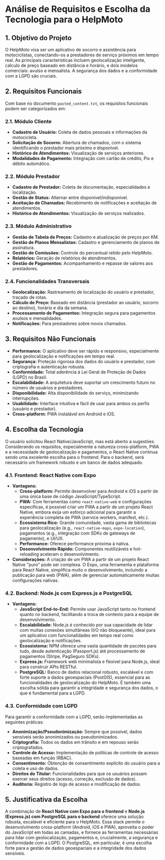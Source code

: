 
# Análise de Requisitos e Escolha da Tecnologia para o HelpMoto

## 1. Objetivo do Projeto
O HelpMoto visa ser um aplicativo de socorro e assistência para motociclistas, conectando-os a prestadores de serviço próximos em tempo real. As principais características incluem geolocalização inteligente, cálculo de preço baseado em distância e horário, e dois modelos comerciais: avulso e mensalista. A segurança dos dados e a conformidade com a LGPD são cruciais.

## 2. Requisitos Funcionais
Com base no documento `pasted_content.txt`, os requisitos funcionais podem ser categorizados em:

### 2.1. Módulo Cliente
- **Cadastro de Usuário:** Coleta de dados pessoais e informações da motocicleta.
- **Solicitação de Socorro:** Abertura de chamados, com o sistema identificando o prestador mais próximo e disponível.
- **Histórico de Atendimentos:** Visualização de serviços anteriores.
- **Modalidades de Pagamento:** Integração com cartão de crédito, Pix e débito automático.

### 2.2. Módulo Prestador
- **Cadastro de Prestador:** Coleta de documentação, especialidades e localização.
- **Gestão de Status:** Alternar entre disponível/indisponível.
- **Aceitação de Chamados:** Recebimento de notificações e aceitação de atendimentos.
- **Histórico de Atendimentos:** Visualização de serviços realizados.

### 2.3. Módulo Administrativo
- **Gestão de Tabela de Preços:** Cadastro e atualização de preços por KM.
- **Gestão de Planos Mensalistas:** Cadastro e gerenciamento de planos de assinatura.
- **Gestão de Comissões:** Controle do percentual retido pelo HelpMoto.
- **Relatórios:** Geração de relatórios de atendimentos.
- **Gestão de Pagamentos:** Acompanhamento e repasse de valores aos prestadores.

### 2.4. Funcionalidades Transversais
- **Geolocalização:** Rastreamento de localização do usuário e prestador, traçado de rotas.
- **Cálculo de Preço:** Baseado em distância (prestador ao usuário, socorro ao destino), horário e dia da semana.
- **Processamento de Pagamentos:** Integração segura para pagamentos avulsos e mensalidades.
- **Notificações:** Para prestadores sobre novos chamados.

## 3. Requisitos Não Funcionais
- **Performance:** O aplicativo deve ser rápido e responsivo, especialmente para geolocalização e notificações em tempo real.
- **Segurança:** Proteção rigorosa dos dados do usuário e prestador, com criptografia e autenticação robusta.
- **Conformidade:** Total aderência à Lei Geral de Proteção de Dados (LGPD) no Brasil.
- **Escalabilidade:** A arquitetura deve suportar um crescimento futuro no número de usuários e prestadores.
- **Disponibilidade:** Alta disponibilidade do serviço, minimizando interrupções.
- **Usabilidade:** Interface intuitiva e fácil de usar para ambos os perfis (usuário e prestador).
- **Cross-platform:** PWA instalável em Android e iOS.

## 4. Escolha da Tecnologia
O usuário solicitou React Native/JavaScript, mas está aberto a sugestões. Considerando os requisitos, especialmente a natureza cross-platform, PWA e a necessidade de geolocalização e pagamentos, o React Native continua sendo uma excelente escolha para o frontend. Para o backend, será necessário um framework robusto e um banco de dados adequado.

### 4.1. Frontend: React Native com Expo
- **Vantagens:**
    - **Cross-platform:** Permite desenvolver para Android e iOS a partir de uma única base de código JavaScript/TypeScript.
    - **PWA:** Com ferramentas como `react-native-web` e configurações específicas, é possível criar um PWA a partir de um projeto React Native, embora exija um esforço adicional para garantir a experiência completa de PWA (service workers, manifest, etc.).
    - **Ecossistema Rico:** Grande comunidade, vasta gama de bibliotecas para geolocalização (e.g., `react-native-maps`, `expo-location`), pagamentos (e.g., integração com SDKs de gateways de pagamento), e UI/UX.
    - **Performance:** Oferece performance próxima à nativa.
    - **Desenvolvimento Rápido:** Componentes reutilizáveis e hot-reloading aceleram o desenvolvimento.
- **Considerações:** A criação de um PWA a partir de um projeto React Native "puro" pode ser complexa. O Expo, uma ferramenta e plataforma para React Native, simplifica muito o desenvolvimento, incluindo a publicação para web (PWA), além de gerenciar automaticamente muitas configurações nativas.

### 4.2. Backend: Node.js com Express.js e PostgreSQL
- **Vantagens:**
    - **JavaScript End-to-End:** Permite usar JavaScript tanto no frontend quanto no backend, facilitando a troca de contexto para a equipe de desenvolvimento.
    - **Escalabilidade:** Node.js é conhecido por sua capacidade de lidar com muitas conexões simultâneas (I/O não bloqueante), ideal para um aplicativo com funcionalidades em tempo real como geolocalização e notificações.
    - **Ecossistema:** NPM oferece uma vasta quantidade de pacotes para tudo, desde autenticação (Passport.js) até processamento de pagamentos (Stripe, PagSeguro SDKs).
    - **Express.js:** Framework web minimalista e flexível para Node.js, ideal para construir APIs RESTful.
    - **PostgreSQL:** Banco de dados relacional robusto, escalável e com forte suporte a dados geoespaciais (PostGIS), essencial para as funcionalidades de geolocalização do HelpMoto. É também uma escolha sólida para garantir a integridade e segurança dos dados, o que é fundamental para a LGPD.

### 4.3. Conformidade com LGPD
Para garantir a conformidade com a LGPD, serão implementadas as seguintes práticas:
- **Anonimização/Pseudonimização:** Sempre que possível, dados sensíveis serão anonimizados ou pseudonimizados.
- **Criptografia:** Todos os dados em trânsito e em repouso serão criptografados.
- **Controle de Acesso:** Implementação de políticas de controle de acesso baseadas em função (RBAC).
- **Consentimento:** Obtenção de consentimento explícito do usuário para a coleta e uso de dados.
- **Direitos do Titular:** Funcionalidades para que os usuários possam exercer seus direitos (acesso, correção, exclusão de dados).
- **Auditoria:** Registro de logs de acesso e modificação de dados.

## 5. Justificativa da Escolha
A combinação de **React Native com Expo para o frontend** e **Node.js (Express.js) com PostgreSQL para o backend** oferece uma solução robusta, escalável e eficiente para o HelpMoto. Essa stack permite o desenvolvimento cross-platform (Android, iOS e PWA), aproveita o poder do JavaScript em todas as camadas, e fornece as ferramentas necessárias para lidar com geolocalização, pagamentos e, crucialmente, a segurança e conformidade com a LGPD. O PostgreSQL, em particular, é uma escolha forte para a gestão de dados geoespaciais e a integridade dos dados sensíveis.


